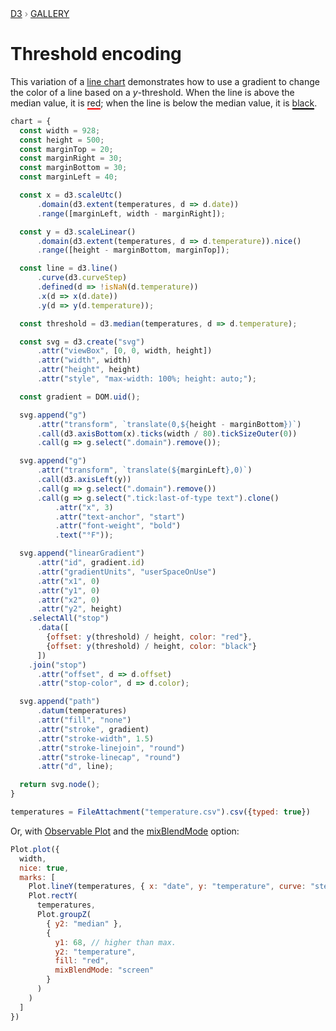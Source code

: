 <div style="color: grey; font: 13px/25.5px var(--sans-serif); text-transform: uppercase;"><h1 style="display: none;">Threshold encoding</h1><a href="https://d3js.org/">D3</a> › <a href="/@d3/gallery">Gallery</a></div>

# Threshold encoding

This variation of a [line chart](/@d3/line-chart) demonstrates how to use a gradient to change the color of a line based on a *y*-threshold. When the line is above the median value, it is <span style="border-bottom: solid red 2px">red</span>; when the line is below the median value, it is  <span style="border-bottom: solid black 2px">black</span>.

```js echo
chart = {
  const width = 928;
  const height = 500;
  const marginTop = 20;
  const marginRight = 30;
  const marginBottom = 30;
  const marginLeft = 40;

  const x = d3.scaleUtc()
      .domain(d3.extent(temperatures, d => d.date))
      .range([marginLeft, width - marginRight]);

  const y = d3.scaleLinear()
      .domain(d3.extent(temperatures, d => d.temperature)).nice()
      .range([height - marginBottom, marginTop]);

  const line = d3.line()
      .curve(d3.curveStep)
      .defined(d => !isNaN(d.temperature))
      .x(d => x(d.date))
      .y(d => y(d.temperature));

  const threshold = d3.median(temperatures, d => d.temperature);

  const svg = d3.create("svg")
      .attr("viewBox", [0, 0, width, height])
      .attr("width", width)
      .attr("height", height)
      .attr("style", "max-width: 100%; height: auto;");

  const gradient = DOM.uid();

  svg.append("g")
      .attr("transform", `translate(0,${height - marginBottom})`)
      .call(d3.axisBottom(x).ticks(width / 80).tickSizeOuter(0))
      .call(g => g.select(".domain").remove());

  svg.append("g")
      .attr("transform", `translate(${marginLeft},0)`)
      .call(d3.axisLeft(y))
      .call(g => g.select(".domain").remove())
      .call(g => g.select(".tick:last-of-type text").clone()
          .attr("x", 3)
          .attr("text-anchor", "start")
          .attr("font-weight", "bold")
          .text("°F"));

  svg.append("linearGradient")
      .attr("id", gradient.id)
      .attr("gradientUnits", "userSpaceOnUse")
      .attr("x1", 0)
      .attr("y1", 0)
      .attr("x2", 0)
      .attr("y2", height)
    .selectAll("stop")
      .data([
        {offset: y(threshold) / height, color: "red"},
        {offset: y(threshold) / height, color: "black"}
      ])
    .join("stop")
      .attr("offset", d => d.offset)
      .attr("stop-color", d => d.color);

  svg.append("path")
      .datum(temperatures)
      .attr("fill", "none")
      .attr("stroke", gradient)
      .attr("stroke-width", 1.5)
      .attr("stroke-linejoin", "round")
      .attr("stroke-linecap", "round")
      .attr("d", line);

  return svg.node();
}
```

```js echo
temperatures = FileAttachment("temperature.csv").csv({typed: true})
```

Or, with [Observable Plot](/plot/) and the [mixBlendMode](/plot/features/marks#mark-options) option:

```js echo
Plot.plot({
  width,
  nice: true,
  marks: [
    Plot.lineY(temperatures, { x: "date", y: "temperature", curve: "step" }),
    Plot.rectY(
      temperatures,
      Plot.groupZ(
        { y2: "median" },
        {
          y1: 68, // higher than max.
          y2: "temperature",
          fill: "red",
          mixBlendMode: "screen"
        }
      )
    )
  ]
})
```
